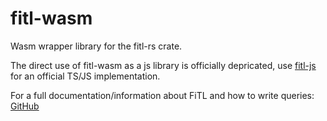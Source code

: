 # fitl-wasm

Wasm wrapper library for the fitl-rs crate.

The direct use of fitl-wasm as a js library is officially depricated, use [fitl-js](/fitl-js/) for an official TS/JS implementation.

For a full documentation/information about FiTL and how to write
queries: [GitHub](https://github.com/Slad3/FilterTableLanguage)
